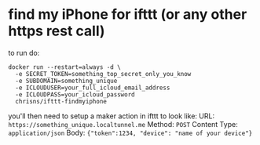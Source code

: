 # find my iPhone for ifttt (or any other https rest call)

to run do:
```
docker run --restart=always -d \
  -e SECRET_TOKEN=something_top_secret_only_you_know
  -e SUBDOMAIN=something_unique
  -e ICLOUDUSER=your_full_icloud_email_address
  -e ICLOUDPASS=your_icloud_password
  chrisns/ifttt-findmyiphone
```

you'll then need to setup a maker action in ifttt to look like:
URL: `https://something_unique.localtunnel.me`
Method: `POST`
Content Type: `application/json`
Body: `{"token":1234, "device": "name of your device"}`
